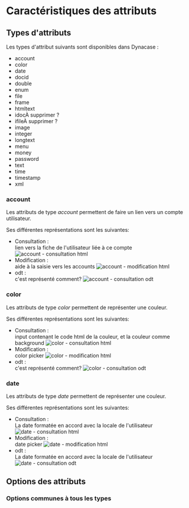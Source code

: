 # Caractéristiques des attributs

## Types d'attributs

Les types d'attribut suivants sont disponibles dans Dynacase :

*   account
*   color
*   date
*   docid
*   double
*   enum
*   file
*   frame
*   htmltext
*   idoc<span class="fixme">À supprimer ?</span>
*   ifile<span class="fixme">À supprimer ?</span>
*   image
*   integer
*   longtext
*   menu
*   money
*   password
*   text
*   time
*   timestamp
*   xml

### account

Les attributs de type *account* permettent de faire un lien vers un compte utilisateur.

Ses différentes représentations sont les suivantes:

*   Consultation :  
    lien vers la fiche de l'utilisateur liée à ce compte
    ![ account - consultation html ](account-consultation.png "account - Consultation html")
*   Modification :  
    aide à la saisie vers les accounts
    ![ account - modification html ](account-modification.png "account - modification html")
*   odt :  
    <span class="fixme">c'est représenté comment?</span>
    ![ account - consultation odt ](account-odt.png "account - Consultation odt")

### color

Les attributs de type *color* permettent de représenter une couleur.

Ses différentes représentations sont les suivantes:

*   Consultation :  
    input contenant le code html de la couleur, et la couleur comme background
    ![ color - consultation html ](color-consultation.png "color - Consultation html")
*   Modification :  
    color picker
    ![ color - modification html ](color-modification.png "color - modification html")
*   odt :  
    <span class="fixme">c'est représenté comment?</span>
    ![ color - consultation odt ](color-odt.png "color - Consultation odt")

### date

Les attributs de type *date* permettent de représenter une couleur.

Ses différentes représentations sont les suivantes:

*   Consultation :  
    La date formatée en accord avec la locale de l'utilisateur
    ![ date - consultation html ](date-consultation.png "date - Consultation html")
*   Modification :  
    date picker
    ![ date - modification html ](date-modification.png "date - modification html")
*   odt :  
    La date formatée en accord avec la locale de l'utilisateur
    ![ date - consultation odt ](date-odt.png "date - Consultation odt")

## Options des attributs

### Options communes à tous les types